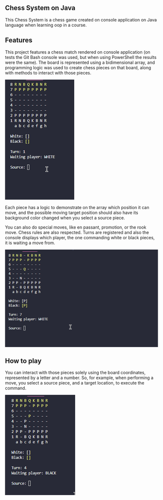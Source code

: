 ## Chess System on Java

This Chess System is a chess game created on console application on Java language when learning oop in a course.

## Features

This project features a chess match rendered on console application (on tests the Git Bash console was used, but when using PowerShell the results were the same). The board is represented using a bidimensional array, and programming logic was used to create chess pieces on that board, along with methods to interact with those pieces.

![](readme-assets/SGIkZAFcP2.gif)

Each piece has a logic to demonstrate on the array which position it can move, and the possible moving target position should also have its background color changed when you select a source piece.

You can also do special moves, like en passant, promotion, or the rook move.
Chess rules are also respected. Turns are registered and also the console displays which player, the one commanding white or black pieces, it is waiting a move from.

![](readme-assets/2OScuYFiiJ.gif)

## How to play

You can interact with those pieces solely using the board coordinates, represented by a letter and a number. So, for example, when performing a move, you select a source piece, and a target location, to execute the command.

![](readme-assets/5msPJLYwTs.gif)
